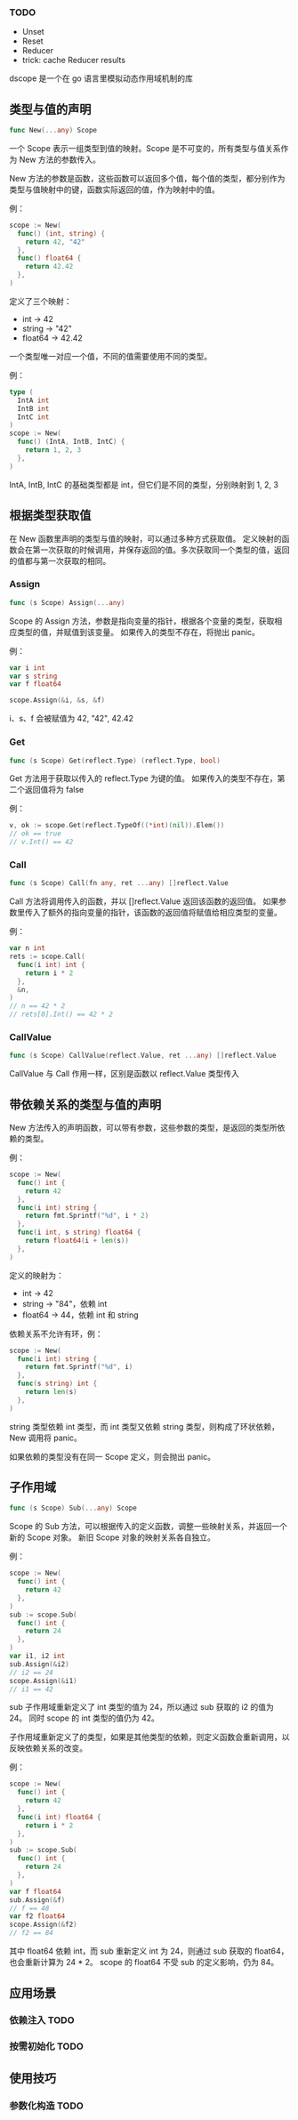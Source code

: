 ### TODO
* Unset
* Reset
* Reducer
* trick: cache Reducer results  

dscope 是一个在 go 语言里模拟动态作用域机制的库

## 类型与值的声明

```go
func New(...any) Scope
```

一个 Scope 表示一组类型到值的映射。Scope 是不可变的，所有类型与值关系作为 New 方法的参数传入。

New 方法的参数是函数，这些函数可以返回多个值，每个值的类型，都分别作为类型与值映射中的键，函数实际返回的值，作为映射中的值。

例：

```go
scope := New(
  func() (int, string) {
    return 42, "42"
  },
  func() float64 {
    return 42.42
  },
)
```

定义了三个映射：
* int -> 42
* string -> "42"
* float64 -> 42.42

一个类型唯一对应一个值，不同的值需要使用不同的类型。

例：

```go
type (
  IntA int
  IntB int
  IntC int
)
scope := New(
  func() (IntA, IntB, IntC) {
    return 1, 2, 3
  },
)
```

IntA, IntB, IntC 的基础类型都是 int，但它们是不同的类型，分别映射到 1, 2, 3

## 根据类型获取值

在 New 函数里声明的类型与值的映射，可以通过多种方式获取值。
定义映射的函数会在第一次获取的时候调用，并保存返回的值。多次获取同一个类型的值，返回的值都与第一次获取的相同。

### Assign

```go
func (s Scope) Assign(...any)
```

Scope 的 Assign 方法，参数是指向变量的指针，根据各个变量的类型，获取相应类型的值，并赋值到该变量。
如果传入的类型不存在，将抛出 panic。

例：

```go
var i int
var s string
var f float64

scope.Assign(&i, &s, &f)
```

i、s、f 会被赋值为 42, "42", 42.42

### Get

```go
func (s Scope) Get(reflect.Type) (reflect.Type, bool)
```

Get 方法用于获取以传入的 reflect.Type 为键的值。
如果传入的类型不存在，第二个返回值将为 false

例：

```go
v, ok := scope.Get(reflect.TypeOf((*int)(nil)).Elem())
// ok == true
// v.Int() == 42
```

### Call

```go
func (s Scope) Call(fn any, ret ...any) []reflect.Value
```

Call 方法将调用传入的函数，并以 []reflect.Value 返回该函数的返回值。
如果参数里传入了额外的指向变量的指针，该函数的返回值将赋值给相应类型的变量。

例：

```go
var n int
rets := scope.Call(
  func(i int) int {
    return i * 2
  },
  &n,
)
// n == 42 * 2
// rets[0].Int() == 42 * 2
```

### CallValue

```go
func (s Scope) CallValue(reflect.Value, ret ...any) []reflect.Value
```

CallValue 与 Call 作用一样，区别是函数以 reflect.Value 类型传入 

## 带依赖关系的类型与值的声明

New 方法传入的声明函数，可以带有参数，这些参数的类型，是返回的类型所依赖的类型。

例：

```go
scope := New(
  func() int {
    return 42
  },
  func(i int) string {
    return fmt.Sprintf("%d", i * 2)
  },
  func(i int, s string) float64 {
    return float64(i + len(s))
  },
)
```

定义的映射为：
* int -> 42
* string -> "84"，依赖 int
* float64 -> 44，依赖 int 和 string

依赖关系不允许有环，例：

```go
scope := New(
  func(i int) string {
    return fmt.Sprintf("%d", i)
  },
  func(s string) int {
    return len(s)
  },
)
```

string 类型依赖 int 类型，而 int 类型又依赖 string 类型，则构成了环状依赖，New 调用将 panic。

如果依赖的类型没有在同一 Scope 定义，则会抛出 panic。

## 子作用域

```go
func (s Scope) Sub(...any) Scope
```

Scope 的 Sub 方法，可以根据传入的定义函数，调整一些映射关系，并返回一个新的 Scope 对象。
新旧 Scope 对象的映射关系各自独立。

例：

```go
scope := New(
  func() int {
    return 42
  },
)
sub := scope.Sub(
  func() int {
    return 24
  },
)
var i1, i2 int
sub.Assign(&i2)
// i2 == 24
scope.Assign(&i1)
// i1 == 42
```

sub 子作用域重新定义了 int 类型的值为 24，所以通过 sub 获取的 i2 的值为 24。
同时 scope 的 int 类型的值仍为 42。

子作用域重新定义了的类型，如果是其他类型的依赖，则定义函数会重新调用，以反映依赖关系的改变。

例：

```go
scope := New(
  func() int {
    return 42
  },
  func(i int) float64 {
    return i * 2
  },
)
sub := scope.Sub(
  func() int {
    return 24
  },
)
var f float64
sub.Assign(&f)
// f == 48
var f2 float64
scope.Assign(&f2)
// f2 == 84
```

其中 float64 依赖 int，而 sub 重新定义 int 为 24，则通过 sub 获取的 float64，也会重新计算为 24 * 2。
scope 的 float64 不受 sub 的定义影响，仍为 84。

## 应用场景

### 依赖注入 TODO

### 按需初始化 TODO

## 使用技巧

### 参数化构造 TODO
